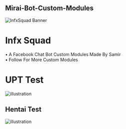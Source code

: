 ## Mirai-Bot-Custom-Modules
![InfxSquad Banner](https://i.imgur.com/ead119z.png)

# Infx Squad

• A Facebook Chat Bot Custom Modules Made By Samir <br />
• Follow For More Custom Modules <br/>

# UPT Test
![illustration](https://i.imgur.com/e4lvW03.png)

## Hentai Test 
![illustration](https://i.imgur.com/gGDIovX.png)
